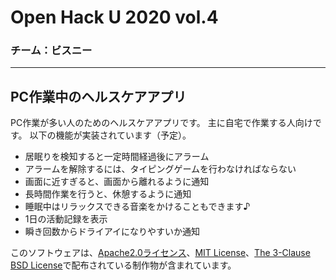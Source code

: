 # Open Hack U 2020 vol.4
### チーム：ビスニー
***
## PC作業中のヘルスケアアプリ
PC作業が多い人のためのヘルスケアアプリです。
主に自宅で作業する人向けです。
以下の機能が実装されています（予定）。

- 居眠りを検知すると一定時間経過後にアラーム
- アラームを解除するには、タイピングゲームを行わなければならない
- 画面に近すぎると、画面から離れるように通知
- 長時間作業を行うと、休憩するように通知
- 睡眠中はリラックスできる音楽をかけることもできます♪
- 1日の活動記録を表示
- 瞬き回数からドライアイになりやすいか通知

このソフトウェアは、[Apache2.0ライセンス](http://www.apache.org/licenses/LICENSE-2.0)、[MIT License](https://opensource.org/licenses/mit-license)、[The 3-Clause BSD License](https://opensource.org/licenses/BSD-3-Clause)で配布されている制作物が含まれています。
